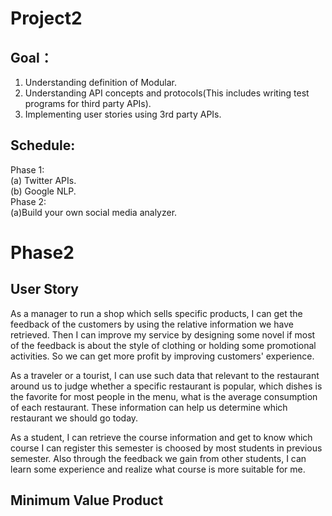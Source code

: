 # Project2
## Goal：
1. Understanding definition of Modular. 
2. Understanding API concepts and protocols(This includes writing test programs for third party APIs). 
3. Implementing user stories using 3rd party APIs. 

## Schedule:
Phase 1:   
(a) Twitter APIs.   
(b) Google NLP.  
Phase 2:   
(a)Build your own social media analyzer.  

# Phase2
## User Story
As a manager to run a shop which sells specific products, I can get the feedback of the customers by using the relative information we have retrieved. Then I can improve my service by designing some novel if most of the feedback is about the style of clothing or holding some promotional activities. So we can get more profit by improving customers' experience.    
  
As a traveler or a tourist, I can use such data that relevant to the restaurant around us to judge whether a specific restaurant is popular, which dishes is the favorite for most people in the menu, what is the average consumption of each restaurant. These information can help us determine which restaurant we should go today.

As a student, I can retrieve the course information and get to know which course I can register this semester is choosed by most students in previous semester. Also through the feedback we gain from other students, I can learn some experience and realize what course is more suitable for me.  
## Minimum Value Product
